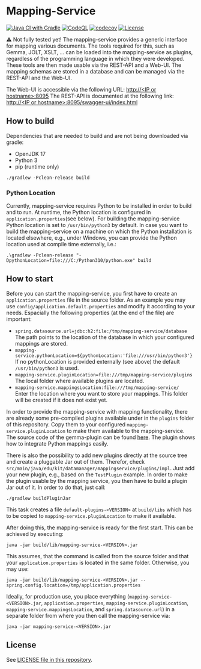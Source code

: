 # Mapping-Service

[![Java CI with Gradle](https://github.com/maximilianiKIT/mapping-service/actions/workflows/CI.yml/badge.svg)](https://github.com/maximilianiKIT/mapping-service/actions/workflows/CI.yml)
[![CodeQL](https://github.com/maximilianiKIT/mapping-service/actions/workflows/codeql-analysis.yml/badge.svg)](https://github.com/maximilianiKIT/mapping-service/actions/workflows/codeql-analysis.yml)
[![codecov](https://codecov.io/gh/maximilianiKIT/mapping-service/branch/main/graph/badge.svg?token=XFhZruKFaE)](https://codecov.io/gh/maximilianiKIT/mapping-service)
[![License](https://img.shields.io/github/license/kit-data-manager/indexing-service.svg)](https://github.com/maximilianiKIT/mapping-service/blob/c3ab1c96643b3409774eafd4c8f0843cb9ae2aa1/LICENSE)

:warning:
Not fully tested yet!
The mapping-service provides a generic interface for mapping various documents. 
The tools required for this, such as Gemma, JOLT, XSLT, ... can be loaded into the mapping-service as plugins, regardless of the programming language in which they were developed. 
These tools are then made usable via the REST-API and a Web-UI. 
The mapping schemas are stored in a database and can be managed via the REST-API and the Web-UI.

The Web-UI is accessible via the following URL: [http://\<IP or hostname>:8095](http://localhost:8095)
The REST-API is documented at the following link: [http://\<IP or hostname>:8095/swagger-ui/index.html](http://localhost:8095/swagger-ui/index.html)

## How to build

Dependencies that are needed to build and are not being downloaded via gradle:

- OpenJDK 17
- Python 3
- pip (runtime only)

`./gradlew -Pclean-release build`

### Python Location

Currently, mapping-service requires Python to be installed in order to build and to run. At runtime, the Python location is configured in 
`application.properties`(see below). For building the mapping-service Python location is set to `/usr/bin/python3` by default. In case you want to build 
the mapping-service on a machine on which the Python installation is located elsewhere, e.g., under Windows, you can provide the Python location 
used at compile time externally, i.e.:

```
.\gradlew -Pclean-release "-DpythonLocation=file:///C:/Python310/python.exe" build
```

## How to start

Before you can start the mapping-service, you  first have to create an `application.properties` file in the source folder. As an example you may use `config/application.default.properties`
and modify it according to your needs. Espacially the following properties (at the end of the file) are important:
- `spring.datasource.url=jdbc:h2:file:/tmp/mapping-service/database`
The path points to the location of the database in which your configured mappings are stored.
- `mapping-service.pythonLocation=${pythonLocation:'file:///usr/bin/python3'}` \
If no pythonLocation is provided externally (see above) the default `/usr/bin/python3` is used.
- `mapping-service.pluginLocation=file:///tmp/mapping-service/plugins` \
The local folder where available plugins are located.
- `mapping-service.mappingsLocation:file:///tmp/mapping-service/` \
Enter the location where you want to store your mappings. This folder will be created if it does not exist yet.

In order to provide the mapping-service with mapping functionality, there are already some pre-compiled plugins available under in the `plugins` folder of this repository.
Copy them to your configured `mapping-service.pluginLocation` to make them available to the mapping-service. 
The source code of the gemma-plugin can be found [here](https://github.com/maximilianiKIT/gemma-plugin). The plugin shows how to integrate Python mappings easily.

There is also the possibility to add new plugins directly at the source tree and create a pluggable Jar out of them. Therefor, check 
`src/main/java/edu/kit/datamanager/mappingservice/plugins/impl`. Just add your new plugin, e.g., based on the `TestPlugin` example. 
In order to make the plugin usable by the mapping service, you then have to build a plugin Jar out of it. In order to do that, just call:

```
./gradlew buildPluginJar
```

This task creates a file `default-plugins-<VERSION>` at `build/libs` which has to be copied to `mapping-service.pluginLocation` to make it available. 

After doing this, the mapping-service is ready for the first start. This can be achieved by executing:

`java -jar build/lib/mapping-service-<VERSION>.jar`

This assumes, that the command is called from the source folder and that your `application.properties` is located in the same folder. 
Otherwise, you may use:

`java -jar build/lib/mapping-service-<VERSION>.jar --spring.config.location=/tmp/application.properties`

Ideally, for production use, you place everything (`mapping-service-<VERSION>.jar`, `application.properties`, `mapping-service.pluginLocation`, `mapping-service.mappingsLocation`,
and `spring.datasource.url`) in a separate folder from where you then call the mapping-service via: 

`java -jar mapping-service-<VERSION>.jar`

## License

See [LICENSE file in this repository](LICENSE).
